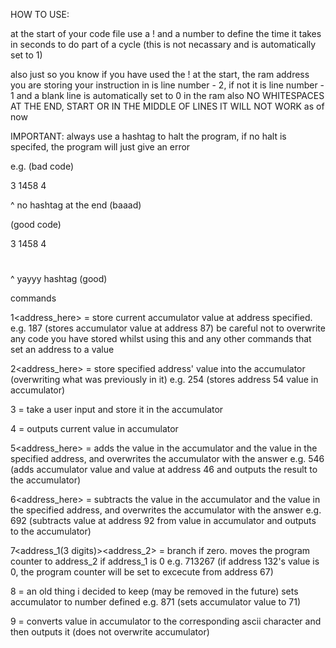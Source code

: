 HOW TO USE:

at the start of your code file use a ! and a number to define the time it takes in seconds to do part of a cycle (this is not necassary and is automatically set to 1)

also just so you know if you have used the ! at the start, the ram address you are storing your instruction in is line number - 2, if not it is line number - 1
and a blank line is automatically set to 0 in the ram
also NO WHITESPACES AT THE END, START OR IN THE MIDDLE OF LINES IT WILL NOT WORK as of now

IMPORTANT: always use a hashtag to halt the program, if no halt is specifed, the program will just give an error

e.g. (bad code)

3
1458
4

^ no hashtag at the end (baaad)

(good code)

3
1458
4
#
^ yayyy hashtag (good)

commands

1<address_here> = store current accumulator value at address specified. e.g. 187 (stores accumulator value at address 87)
be careful not to overwrite any code you have stored whilst using this and any other commands that set an address to a value

2<address_here> = store specified address' value into the accumulator (overwriting what was previously in it) e.g. 254 (stores address 54 value in accumulator)

3 = take a user input and store it in the accumulator

4 = outputs current value in accumulator

5<address_here> = adds the value in the accumulator and the value in the specified address, and overwrites the accumulator with the answer 
e.g. 546 (adds accumulator value and value at address 46 and outputs the result to the accumulator)

6<address_here> = subtracts the value in the accumulator and the value in the specified address, and overwrites the accumulator with the answer 
e.g. 692 (subtracts value at address 92 from value in accumulator and outputs to the accumulator)

7<address_1(3 digits)><address_2> = branch if zero. moves the program counter to address_2 if address_1 is 0
e.g. 713267 (if address 132's value is 0, the program counter will be set to excecute from address 67)

8<number> = an old thing i decided to keep (may be removed in the future) sets accumulator to number defined
e.g. 871 (sets accumulator value to 71)

9 = converts value in accumulator to the corresponding ascii character and then outputs it (does not overwrite accumulator)
